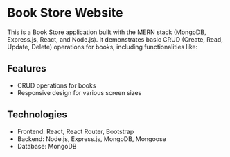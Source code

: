 # Book Store Website

This is a Book Store application built with the MERN stack (MongoDB, Express.js, React, and Node.js). It demonstrates basic CRUD (Create, Read, Update, Delete) operations for books, including functionalities like:

## Features

* CRUD operations for books
* Responsive design for various screen sizes

## Technologies

* Frontend: React, React Router, Bootstrap
* Backend: Node.js, Express.js, MongoDB, Mongoose
* Database: MongoDB
